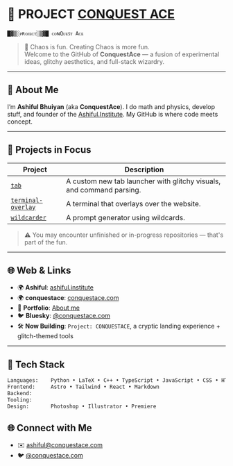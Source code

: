 # 👾 PROJECT [CONQUEST ACE](www.conquestace.com)  
`█▓▒░ᴘʀᴏᴊᴇᴄᴛ░▒▓█ ᴄᴏɴQᴜᴇꜱᴛ Aᴄᴇ`

> 🧠 Chaos is fun. Creating Chaos is more fun.  
> Welcome to the GitHub of **ConquestAce** — a fusion of experimental ideas, glitchy aesthetics, and full-stack wizardry.

---

## 🔮 About Me
I’m **Ashiful Bhuiyan** (aka **ConquestAce**). I do math and physics, develop stuff, and founder of the [Ashiful.Institute](https://ashiful.institute). My GitHub is where code meets concept. 

---

## 🚧 Projects in Focus

| Project | Description |
|--------|-------------|
| [`tab`](https://github.com/conquestace/conquestace/) | A custom new tab launcher with glitchy visuals, and command parsing. |
| [`terminal-overlay`](https://github.com/conquestace/conquestace) | A terminal that overlays over the website.  |
| [`wildcarder`](https://github.com/conquestace/conquestace) | A prompt generator using wildcards. |


> ⚠️ You may encounter unfinished or in-progress repositories — that's part of the fun.

---

## 🌐 Web & Links

- 🌍 **Ashiful**: [ashiful.institute](https://ashiful.institute)
- 🌍 **conquestace**: [conquestace.com](https://www.conquestace.com)
- 🔗 **Portfolio**: [About me](https://ashiful.institute/aboutme)
- 🐦 **Bluesky**: [@conquestace.com](https://bsky.app/profile/conquestace.com)
- 🛠 **Now Building**: `Project: CONQUESTACE`, a cryptic landing experience + glitch-themed tools

---

## 🧪 Tech Stack

```txt
Languages:    Python • LaTeX • C++ • TypeScript • JavaScript • CSS • HTML
Frontend:     Astro • Tailwind • React • Markdown
Backend:      
Tooling:      
Design:       Photoshop • Illustrator • Premiere  
```
## 🌐 Connect with Me

- ✉️ ashiful@conquestace.com
- 🐦 [@conquestace.com](https://bsky.app/profile/conquestace.com)
